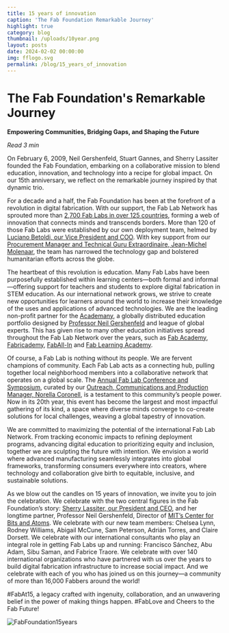 ```yaml
---
title: 15 years of innovation
caption: 'The Fab Foundation Remarkable Journey'
highlight: true
category: blog
thumbnail: /uploads/10year.png
layout: posts
date: 2024-02-02 00:00:00
img: fflogo.svg
permalink: /blog/15_years_of_innovation
---
```


# The Fab Foundation's Remarkable Journey

**Empowering Communities, Bridging Gaps, and Shaping the Future**

*Read 3 min*

On February 6, 2009, Neil Gershenfeld, Stuart Gannes, and Sherry Lassiter founded the Fab Foundation, embarking on a collaborative mission to blend education, innovation, and technology into a recipe for global impact. On our 15th anniversary, we reflect on the remarkable journey inspired by that dynamic trio.

For a decade and a half, the Fab Foundation has been at the forefront of a revolution in digital fabrication. With our support, the Fab Lab Network has sprouted more than [2,700 Fab Labs in over 125 countries](https://fablabs.io/labs/map), forming a web of innovation that connects minds and transcends borders. More than 120 of those Fab Labs were established by our own deployment team, helmed by [Luciano Betoldi, our Vice President and COO](https://www.linkedin.com/in/betoldi/). With key support from our [Procurement Manager and  Technical Guru Extraordinaire, Jean-Michel Molenaar](https://www.linkedin.com/in/jeanmichel-molenaar-352479209/), the team has narrowed the technology gap and bolstered humanitarian efforts across the globe.

The heartbeat of this revolution is education. Many Fab Labs have been purposefully established within learning centers—both formal and informal—offering support for teachers and students to explore digital fabrication in STEM education. As our international network grows, we strive to create new opportunities for learners around the world to increase their knowledge of the uses and applications of advanced technologies. We are the leading non-profit partner for the [Academany](https://academany.org/), a globally distributed education portfolio designed by [Professor Neil Gershenfeld](https://ng.cba.mit.edu/) and league of global experts. This has given rise to many other education initiatives spread throughout the Fab Lab Network over the years, such as [Fab Academy](https://fabacademy.org/), [Fabricademy](https://textile-academy.org/), [FabAll-In](https://academany.org/fab-all-in/) and [Fab Learning Academy](https://fla.academany.org/).

Of course, a Fab Lab is nothing without its people. We are fervent champions of community. Each Fab Lab acts as a connecting hub, pulling together local neighborhood members into a collaborative network that operates on a global scale. The [Annual Fab Lab Conference and Symposium](https://fabevent.org/), curated by our [Outreach, Communications and Production Manager, Norella Coronell](https://www.linkedin.com/in/norella-coronell/), is a testament to this community’s people power. Now in its 20th year, this event has become the largest and most impactful gathering of its kind, a space where diverse minds converge to co-create solutions for local challenges, weaving a global tapestry of innovation. 

We are committed to maximizing the potential of the international Fab Lab Network. From tracking economic impacts to refining deployment programs, advancing digital education to prioritizing equity and inclusion, together we are sculpting the future with intention. We envision a world where advanced manufacturing seamlessly integrates into global frameworks, transforming consumers everywhere into creators, where technology and collaboration give birth to equitable, inclusive, and sustainable solutions.

As we blow out the candles on 15 years of innovation, we invite you to join the celebration. We celebrate with the two central figures in the Fab Foundation’s story: [Sherry Lassiter, our President and CEO](https://www.linkedin.com/in/sherry-lassiter-29b34110/), and her longtime partner, Professor Neil Gershenfeld, Director of [MIT’s Center for Bits and Atoms](https://cba.mit.edu/). We celebrate with our new team members: Chelsea Lynn, Rodney Williams, Abigail McCune, Sam Peterson, Adrián Torres, and Claire Dorsett. We celebrate with our international consultants who play an integral role in getting Fab Labs up and running: Francisco Sánchez, Abu Adam, Sibu Saman, and Fabrice Traore. We celebrate with over 140 international organizations who have partnered with us over the years to build digital fabrication infrastructure to increase social impact. And we celebrate with  each of you who has joined us on this journey—a community of more than 16,000 Fabbers around the world! 

#FabAt15, a legacy crafted with ingenuity, collaboration, and an unwavering belief in the power of making things happen. #FabLove and Cheers to the Fab Future!

![FabFoundation15years](/uploads/banner15years.png "FabFoundation15yearsJourney")

